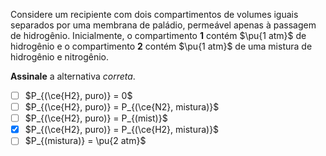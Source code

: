 Considere um recipiente com dois compartimentos de volumes iguais separados por uma membrana de paládio, permeável apenas à passagem de hidrogênio. Inicialmente, o compartimento **1** contém $\pu{1 atm}$ de hidrogênio e o compartimento **2** contém $\pu{1 atm}$ de uma mistura de hidrogênio e nitrogênio. 

**Assinale** a alternativa *correta*.

- [ ] $P_{(\ce{H2}, puro)} = 0$
- [ ] $P_{(\ce{H2}, puro)} = P_{(\ce{N2}, mistura)}$
- [ ] $P_{(\ce{H2}, puro)} = P_{(mist)}$
- [x] $P_{(\ce{H2}, puro)} = P_{(\ce{H2}, mistura)}$
- [ ] $P_{(mistura)} = \pu{2 atm}$
